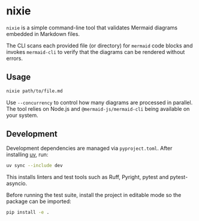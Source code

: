 # nixie

`nixie` is a simple command-line tool that validates Mermaid diagrams embedded in Markdown files.

The CLI scans each provided file (or directory) for `mermaid` code blocks and
invokes `mermaid-cli` to verify that the diagrams can be rendered without
errors.

## Usage

```bash
nixie path/to/file.md
```

Use `--concurrency` to control how many diagrams are processed in parallel. The tool relies on
Node.js and `@mermaid-js/mermaid-cli` being available on your system.

## Development

Development dependencies are managed via `pyproject.toml`. After installing
[uv](https://github.com/astral-sh/uv), run:

```bash
uv sync --include dev
```

This installs linters and test tools such as Ruff, Pyright, pytest and
pytest-asyncio.

Before running the test suite, install the project in editable mode so the
package can be imported:

```bash
pip install -e .
```
